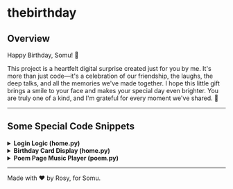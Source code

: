 # thebirthday

## Overview

Happy Birthday, Somu! 🎉

This project is a heartfelt digital surprise created just for you by me. It's more than just code—it's a celebration of our friendship, the laughs, the deep talks, and all the memories we've made together. I hope this little gift brings a smile to your face and makes your special day even brighter. You are truly one of a kind, and I'm grateful for every moment we've shared. 💖

---

## Some Special Code Snippets

<details>
<summary><b>Login Logic (home.py)</b></summary>

```python
if name.lower() == "moochie" and nickname.lower() == "somu":
	with st.spinner("Unlocking the surprise..."):
		time.sleep(2)
	st.session_state.logged_in = True
	st.session_state.username = name
	st.success("Surprise Unlocked!")
	time.sleep(1)
	st.rerun()
else:
	st.error("Incorrect details. Are you sure you're my somu? 🤔")
```
</details>

<details>
<summary><b>Birthday Card Display (home.py)</b></summary>

```python
image_path = "vanitas.jpg"
base64_image = file_to_base64(image_path)
if base64_image:
	birthday_card_html = f"""
	<div class="card">
		<div class="two-column-layout">
			<div class="image-column">
				<img src="data:image/png;base64,{base64_image}" class="column-image">
			</div>
			<div class="text-column">
				<h2 class="birthday-title">Happiest Birthday my Vanitas ✨</h2>
				<p class="birthday-subtitle">(Now quickly check the surprise page!)</p>
			</div>
		</div>
	</div>
	"""
	st.markdown(birthday_card_html, unsafe_allow_html=True)
else:
	st.warning(f"Could not find '{image_path}'.")
```
</details>

<details>
<summary><b>Poem Page Music Player (poem.py)</b></summary>

```python
audio_path = "Smile for You.mp3"
base64_audio = file_to_base64(audio_path)
if base64_audio:
	component_html = f"""
	<div class=\"custom-audio-container\">
		<button id=\"playBtn\" class=\"custom-play-btn\">▶</button>
		<span class=\"custom-audio-text\">Play The Song</span>
	</div>
	<audio id=\"myAudio\" src=\"data:audio/mp3;base64,{base64_audio}\"></audio>
	<script>
		const audio = document.getElementById('myAudio');
		const playBtn = document.getElementById('playBtn');
		playBtn.addEventListener('click', function() {
			if (audio.paused) {
				audio.play();
				playBtn.innerHTML = '❚❚';
			} else {
				audio.pause();
				playBtn.innerHTML = '▶';
			}
		});
		audio.addEventListener('ended', function() {
			playBtn.innerHTML = '▶';
			audio.currentTime = 0;
		});
	</script>
	"""
	st.components.v1.html(component_html, height=90)
else:
	st.warning(f"Could not find '{audio_path}'.")
```
</details>

---

Made with ❤️ by Rosy, for Somu.